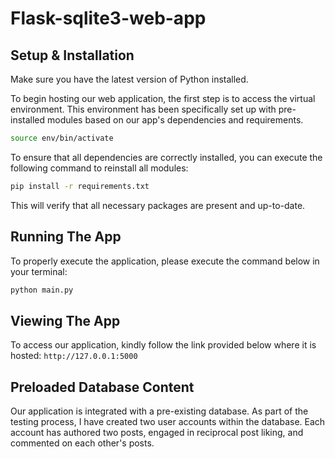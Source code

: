 # Flask-sqlite3-web-app

## Setup & Installation

Make sure you have the latest version of Python installed.

To begin hosting our web application, the first step is to access the virtual environment. This environment has been specifically set up with pre-installed modules based on our app's dependencies and requirements.

```bash
source env/bin/activate
```

To ensure that all dependencies are correctly installed, you can execute the following command to reinstall all modules:

```bash
pip install -r requirements.txt
```

This will verify that all necessary packages are present and up-to-date.

## Running The App

To properly execute the application, please execute the command below in your terminal:

```bash
python main.py
```

## Viewing The App

To access our application, kindly follow the link provided below where it is hosted: `http://127.0.0.1:5000`

## Preloaded Database Content

Our application is integrated with a pre-existing database. As part of the testing process, I have created two user accounts within the database. Each account has authored two posts, engaged in reciprocal post liking, and commented on each other's posts.
